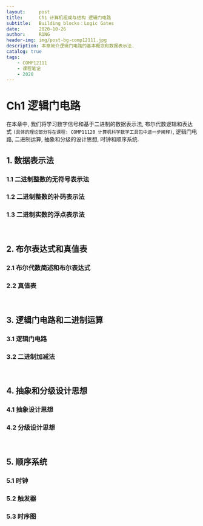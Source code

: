 ```yaml
---
layout:     post
title:      Ch1 计算机组成与结构 逻辑门电路
subtitle:   Building blocks：Logic Gates
date:       2020-10-26
author:     R1NG
header-img: img/post-bg-comp12111.jpg
description: 本章简介逻辑门电路的基本概念和数据表示法. 
catalog: true
tags:
    - COMP12111
    - 课程笔记
    - 2020
---
```




# Ch1 逻辑门电路

在本章中, 我们将学习数字信号和基于二进制的数据表示法, 布尔代数逻辑和表达式 `(具体的理论部分将在课程: COMP11120 计算机科学数学工具包中进一步阐释)`, 逻辑门电路, 二进制运算, 抽象和分级的设计思想, 时钟和顺序系统.


##  1. 数据表示法

### 1.1 二进制整数的无符号表示法

### 1.2 二进制整数的补码表示法

### 1.3 二进制实数的浮点表示法

<br>


## 2. 布尔表达式和真值表

### 2.1 布尔代数简述和布尔表达式

### 2.2 真值表

<br>


## 3. 逻辑门电路和二进制运算

### 3.1 逻辑门电路

### 3.2 二进制加减法


<br>

## 4. 抽象和分级设计思想

### 4.1 抽象设计思想

### 4.2 分级设计思想


<br>

## 5. 顺序系统

### 5.1 时钟

### 5.2 触发器

### 5.3 时序图





